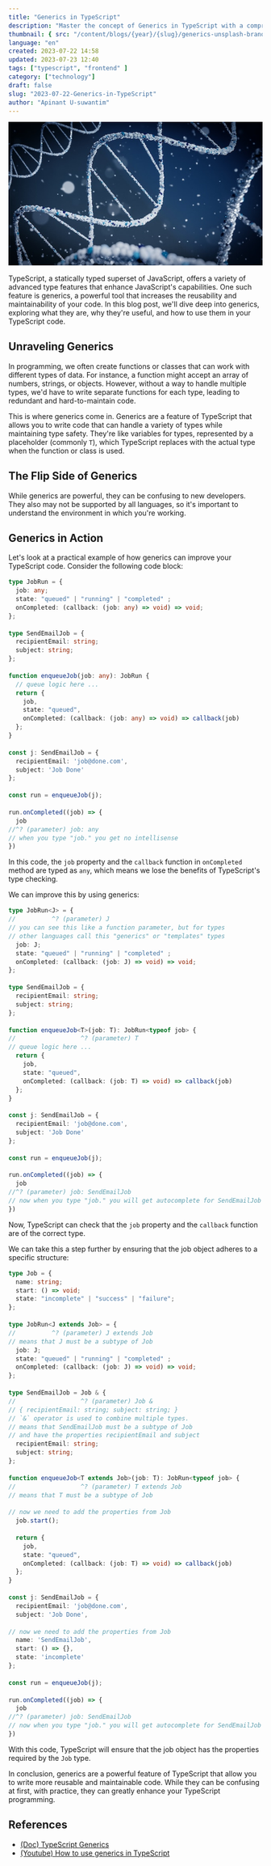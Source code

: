 ```yaml
---
title: "Generics in TypeScript"
description: "Master the concept of Generics in TypeScript with a comprehensive guide. Learn what generics are, why they're useful, and how to use them in your TypeScript code with practical examples."
thumbnail: { src: "/content/blogs/{year}/{slug}/generics-unsplash-brano.jpg", alt: "" }
language: "en"
created: 2023-07-22 14:58
updated: 2023-07-23 12:40
tags: ["typescript", "frontend" ]
category: ["technology"]
draft: false
slug: "2023-07-22-Generics-in-TypeScript"
author: "Apinant U-suwantim"
---
```


![generics-unsplash-brano](./generics-unsplash-brano.jpg)

TypeScript, a statically typed superset of JavaScript, offers a variety of advanced type features that enhance JavaScript's capabilities. One such feature is generics, a powerful tool that increases the reusability and maintainability of your code. In this blog post, we'll dive deep into generics, exploring what they are, why they're useful, and how to use them in your TypeScript code.

## Unraveling Generics

In programming, we often create functions or classes that can work with different types of data. For instance, a function might accept an array of numbers, strings, or objects. However, without a way to handle multiple types, we'd have to write separate functions for each type, leading to redundant and hard-to-maintain code.

This is where generics come in. Generics are a feature of TypeScript that allows you to write code that can handle a variety of types while maintaining type safety. They're like variables for types, represented by a placeholder (commonly `T`), which TypeScript replaces with the actual type when the function or class is used.

## The Flip Side of Generics

While generics are powerful, they can be confusing to new developers. They also may not be supported by all languages, so it's important to understand the environment in which you're working.

## Generics in Action

Let's look at a practical example of how generics can improve your TypeScript code. Consider the following code block:

```typescript
type JobRun = {
  job: any;
  state: "queued" | "running" | "completed" ;
  onCompleted: (callback: (job: any) => void) => void;
};

type SendEmailJob = {
  recipientEmail: string;
  subject: string;
};

function enqueueJob(job: any): JobRun {
  // queue logic here ...
  return {
    job,
    state: "queued",
    onCompleted: (callback: (job: any) => void) => callback(job)
  };
}

const j: SendEmailJob = {
  recipientEmail: 'job@done.com',
  subject: 'Job Done'
};

const run = enqueueJob(j);

run.onCompleted((job) => {
  job
//^? (parameter) job: any
// when you type "job." you get no intellisense
})

```

In this code, the `job` property and the `callback` function in `onCompleted` method are typed as `any`, which means we lose the benefits of TypeScript's type checking.

We can improve this by using generics:

```typescript
type JobRun<J> = {
//          ^? (parameter) J
// you can see this like a function parameter, but for types
// other languages call this "generics" or "templates" types
  job: J;
  state: "queued" | "running" | "completed" ;
  onCompleted: (callback: (job: J) => void) => void;
};

type SendEmailJob = {
  recipientEmail: string;
  subject: string;
};

function enqueueJob<T>(job: T): JobRun<typeof job> {
//                  ^? (parameter) T
// queue logic here ...
  return {
    job,
    state: "queued",
    onCompleted: (callback: (job: T) => void) => callback(job)
  };
}

const j: SendEmailJob = {
  recipientEmail: 'job@done.com',
  subject: 'Job Done'
};

const run = enqueueJob(j);

run.onCompleted((job) => {
  job
//^? (parameter) job: SendEmailJob
// now when you type "job." you will get autocomplete for SendEmailJob
})

```

Now, TypeScript can check that the `job` property and the `callback` function are of the correct type.

We can take this a step further by ensuring that the job object adheres to a specific structure:

```typescript
type Job = {
  name: string;
  start: () => void;
  state: "incomplete" | "success" | "failure";
};

type JobRun<J extends Job> = {
//          ^? (parameter) J extends Job
// means that J must be a subtype of Job
  job: J;
  state: "queued" | "running" | "completed" ;
  onCompleted: (callback: (job: J) => void) => void;
};

type SendEmailJob = Job & {
//                  ^? (parameter) Job & 
// { recipientEmail: string; subject: string; }
// `&` operator is used to combine multiple types.
// means that SendEmailJob must be a subtype of Job
// and have the properties recipientEmail and subject
  recipientEmail: string;
  subject: string;
};

function enqueueJob<T extends Job>(job: T): JobRun<typeof job> {
//                  ^? (parameter) T extends Job
// means that T must be a subtype of Job

// now we need to add the properties from Job
  job.start();

  return {
    job,
    state: "queued",
    onCompleted: (callback: (job: T) => void) => callback(job)
  };
}

const j: SendEmailJob = {
  recipientEmail: 'job@done.com',
  subject: 'Job Done',

// now we need to add the properties from Job
  name: 'SendEmailJob',
  start: () => {},
  state: 'incomplete'
};

const run = enqueueJob(j);

run.onCompleted((job) => {
  job
//^? (parameter) job: SendEmailJob
// now when you type "job." you will get autocomplete for SendEmailJob
})
```

With this code, TypeScript will ensure that the job object has the properties required by the `Job` type.

In conclusion, generics are a powerful feature of TypeScript that allow you to write more reusable and maintainable code. While they can be confusing at first, with practice, they can greatly enhance your TypeScript programming.

## References

- [(Doc) TypeScript Generics](https://www.typescriptlang.org/docs/handbook/2/generics.html)
- [(Youtube) How to use generics in TypeScript](https://youtu.be/t0qQSujSslQ)
